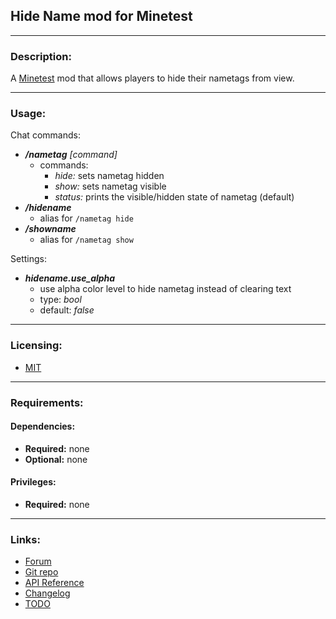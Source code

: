 ## Hide Name mod for Minetest

---
### Description:

A [Minetest](http://www.minetest.net/) mod that allows players to hide their nametags from view.

---
### Usage:

Chat commands:

- ***/nametag** [command]*
  - commands:
	  - *hide:* sets nametag hidden
    - *show:* sets nametag visible
    - *status:* prints the visible/hidden state of nametag (default)
- ***/hidename***
  - alias for `/nametag hide`
- ***/showname***
  - alias for `/nametag show`

Settings:

- ***hidename.use_alpha***
  - use alpha color level to hide nametag instead of clearing text
  - type: *bool*
  - default: *false*

---
### Licensing:

- [MIT](LICENSE.txt)

---
### Requirements:

#### Dependencies:

- **Required:** none
- **Optional:** none

#### Privileges:

- **Required:** none

---
### Links:

- [Forum](https://forum.minetest.net/viewtopic.php?t=18190)
- [Git repo](https://github.com/AntumMT/mod-hidename)
- [API Reference](http://antummt.github.io/mod-hidename/docs/api.html)
- [Changelog](changelog.txt)
- [TODO](TODO.txt)
